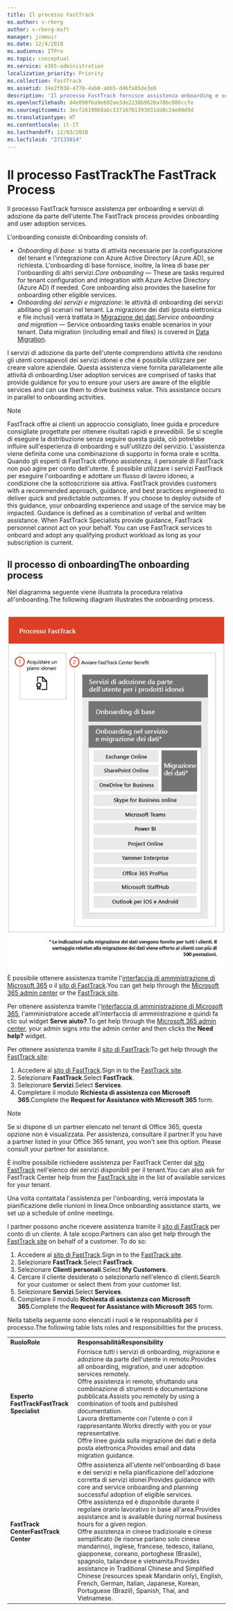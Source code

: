 ```yaml
---
title: Il processo FastTrack
ms.author: v-rberg
author: v-rberg-msft
manager: jimmuir
ms.date: 12/4/2018
ms.audience: ITPro
ms.topic: conceptual
ms.service: o365-administration
localization_priority: Priority
ms.collection: FastTrack
ms.assetid: 34e2f038-4778-4ab0-a6b5-d46fa85de3e8
description: 'Il processo FastTrack fornisce assistenza onboarding e servizi di adozione da parte dell’utente. '
ms.openlocfilehash: d4e090f6a9e692ae3de2238b9626a78bc806ccfe
ms.sourcegitcommit: 3ecf2619868abc13716701393831dd0c24e00d9d
ms.translationtype: HT
ms.contentlocale: it-IT
ms.lasthandoff: 12/03/2018
ms.locfileid: "27133014"
---
```

# <a name="the-fasttrack-process"></a><span data-ttu-id="319f7-103">Il processo FastTrack</span><span class="sxs-lookup"><span data-stu-id="319f7-103">The FastTrack Process</span></span>

<span data-ttu-id="319f7-104">Il processo FastTrack fornisce assistenza per onboarding e servizi di adozione da parte dell'utente.</span><span class="sxs-lookup"><span data-stu-id="319f7-104">The FastTrack process provides onboarding and user adoption services.</span></span> 
  
<span data-ttu-id="319f7-105">L'onboarding consiste di:</span><span class="sxs-lookup"><span data-stu-id="319f7-105">Onboarding consists of:</span></span>
  
- <span data-ttu-id="319f7-p101">*Onboarding di base*: si tratta di attività necessarie per la configurazione del tenant e l'integrazione con Azure Active Directory (Azure AD), se richiesta. L'onboarding di base fornisce, inoltre, la linea di base per l'onboarding di altri servizi.</span><span class="sxs-lookup"><span data-stu-id="319f7-p101">*Core onboarding* — These are tasks required for tenant configuration and integration with Azure Active Directory (Azure AD) if needed. Core onboarding also provides the baseline for onboarding other eligible services.</span></span> 
- <span data-ttu-id="319f7-p102">*Onboarding dei servizi e migrazione*: le attività di onboarding dei servizi abilitano gli scenari nel tenant. La migrazione dei dati (posta elettronica e file inclusi) verrà trattata in [Migrazione dei dati](O365-data-migration.md).</span><span class="sxs-lookup"><span data-stu-id="319f7-p102">*Service onboarding and migration* — Service onboarding tasks enable scenarios in your tenant. Data migration (including email and files) is covered in [Data Migration](O365-data-migration.md).</span></span> 
    
<span data-ttu-id="319f7-p103">I servizi di adozione da parte dell'utente comprendono attività che rendono gli utenti consapevoli dei servizi idonei e che è possibile utilizzare per creare valore aziendale. Questa assistenza viene fornita parallelamente alle attività di onboarding.</span><span class="sxs-lookup"><span data-stu-id="319f7-p103">User adoption services are comprised of tasks that provide guidance for you to ensure your users are aware of the eligible services and can use them to drive business value. This assistance occurs in parallel to onboarding activities.</span></span>
  
> [!NOTE]
> <span data-ttu-id="319f7-p104">FastTrack offre ai clienti un approccio consigliato, linee guida e procedure consigliate progettate per ottenere risultati rapidi e prevedibili. Se si sceglie di eseguire la distribuzione senza seguire questa guida, ciò potrebbe influire sull'esperienza di onboarding e sull'utilizzo del servizio. L'assistenza viene definita come una combinazione di supporto in forma orale e scritta. Quando gli esperti di FastTrack offrono assistenza, il personale di FastTrack non può agire per conto dell'utente. È possibile utilizzare i servizi FastTrack per eseguire l'onboarding e adottare un flusso di lavoro idoneo, a condizione che la sottoscrizione sia attiva. </span><span class="sxs-lookup"><span data-stu-id="319f7-p104">FastTrack provides customers with a recommended approach, guidance, and best practices engineered to deliver quick and predictable outcomes. If you choose to deploy outside of this guidance, your onboarding experience and usage of the service may be impacted. Guidance is defined as a combination of verbal and written assistance. When FastTrack Specialists provide guidance, FastTrack personnel cannot act on your behalf. You can use FastTrack services to onboard and adopt any qualifying product workload as long as your subscription is current.</span></span> 
  
## <a name="the-onboarding-process"></a><span data-ttu-id="319f7-117">Il processo di onboarding</span><span class="sxs-lookup"><span data-stu-id="319f7-117">The onboarding process</span></span>

<span data-ttu-id="319f7-118">Nel diagramma seguente viene illustrata la procedura relativa all'onboarding.</span><span class="sxs-lookup"><span data-stu-id="319f7-118">The following diagram illustrates the onboarding process.</span></span>
  
![Sequenza temporale per l'uso del vantaggio dell'onboarding](media/O365-Onboarding-Timeline.png)
  
<span data-ttu-id="319f7-120">È possibile ottenere assistenza tramite l'[interfaccia di amministrazione di Microsoft 365](https://go.microsoft.com/fwlink/?linkid=2032704) o il [sito di FastTrack](https://go.microsoft.com/fwlink/?linkid=780698).</span><span class="sxs-lookup"><span data-stu-id="319f7-120">You can get help through the [Microsoft 365 admin center](https://go.microsoft.com/fwlink/?linkid=2032704) or the [FastTrack site](https://go.microsoft.com/fwlink/?linkid=780698).</span></span> 

<span data-ttu-id="319f7-121">Per ottenere assistenza tramite l'[interfaccia di amministrazione di Microsoft 365](https://go.microsoft.com/fwlink/?linkid=2032704), l'amministratore accede all'interfaccia di amministrazione e quindi fa clic sul widget **Serve aiuto?**.</span><span class="sxs-lookup"><span data-stu-id="319f7-121">To get help through the [Microsoft 365 admin center](https://go.microsoft.com/fwlink/?linkid=2032704), your admin signs into the admin center and then clicks the **Need help?** widget.</span></span> 

<span data-ttu-id="319f7-122">Per ottenere assistenza tramite il [sito di FastTrack](https://go.microsoft.com/fwlink/?linkid=780698):</span><span class="sxs-lookup"><span data-stu-id="319f7-122">To get help through the [FastTrack site](https://go.microsoft.com/fwlink/?linkid=780698):</span></span> 
1.  <span data-ttu-id="319f7-123">Accedere al [sito di FastTrack](https://go.microsoft.com/fwlink/?linkid=780698).</span><span class="sxs-lookup"><span data-stu-id="319f7-123">Sign in to the [FastTrack site](https://go.microsoft.com/fwlink/?linkid=780698).</span></span> 
2.  <span data-ttu-id="319f7-124">Selezionare **FastTrack**.</span><span class="sxs-lookup"><span data-stu-id="319f7-124">Select **FastTrack**.</span></span>
3.  <span data-ttu-id="319f7-125">Selezionare **Servizi**.</span><span class="sxs-lookup"><span data-stu-id="319f7-125">Select **Services**.</span></span>
4.  <span data-ttu-id="319f7-126">Completare il modulo **Richiesta di assistenza con Microsoft 365**.</span><span class="sxs-lookup"><span data-stu-id="319f7-126">Complete the **Request for Assistance with Microsoft 365** form.</span></span> 
> [!NOTE]
>  <span data-ttu-id="319f7-p105">Se si dispone di un partner elencato nel tenant di Office 365, questa opzione non è visualizzata. Per assistenza, consultare il partner.</span><span class="sxs-lookup"><span data-stu-id="319f7-p105">If you have a partner listed in your Office 365 tenant, you won't see this option. Please consult your partner for assistance.</span></span> 
  
 <span data-ttu-id="319f7-129">È inoltre possibile richiedere assistenza per FastTrack Center dal [sito FastTrack](https://go.microsoft.com/fwlink/?linkid=780698) nell'elenco dei servizi disponibili per il tenant.</span><span class="sxs-lookup"><span data-stu-id="319f7-129">You can also ask for FastTrack Center help from the [FastTrack site](https://go.microsoft.com/fwlink/?linkid=780698) in the list of available services for your tenant.</span></span> 
    
 <span data-ttu-id="319f7-130">Una volta contattata l'assistenza per l'onboarding, verrà impostata la pianificazione delle riunioni in linea.</span><span class="sxs-lookup"><span data-stu-id="319f7-130">Once onboarding assistance starts, we set up a schedule of online meetings.</span></span>
    
<span data-ttu-id="319f7-p106">I partner possono anche ricevere assistenza tramite il [sito di FastTrack](https://go.microsoft.com/fwlink/?linkid=780698) per conto di un cliente. A tale scopo:</span><span class="sxs-lookup"><span data-stu-id="319f7-p106">Partners can also get help through the [FastTrack site](https://go.microsoft.com/fwlink/?linkid=780698) on behalf of a customer. To do so:</span></span>
1.  <span data-ttu-id="319f7-133">Accedere al [sito di FastTrack](https://go.microsoft.com/fwlink/?linkid=780698).</span><span class="sxs-lookup"><span data-stu-id="319f7-133">Sign in to the [FastTrack site](https://go.microsoft.com/fwlink/?linkid=780698).</span></span> 
2.  <span data-ttu-id="319f7-134">Selezionare **FastTrack**.</span><span class="sxs-lookup"><span data-stu-id="319f7-134">Select **FastTrack**.</span></span>
3.  <span data-ttu-id="319f7-135">Selezionare **Clienti personali**.</span><span class="sxs-lookup"><span data-stu-id="319f7-135">Select **My Customers**.</span></span>
4.  <span data-ttu-id="319f7-136">Cercare il cliente desiderato o selezionarlo nell'elenco di clienti.</span><span class="sxs-lookup"><span data-stu-id="319f7-136">Search for your customer or select them from your customer list.</span></span>
5.  <span data-ttu-id="319f7-137">Selezionare **Servizi**.</span><span class="sxs-lookup"><span data-stu-id="319f7-137">Select **Services**.</span></span>
6.  <span data-ttu-id="319f7-138">Completare il modulo **Richiesta di assistenza con Microsoft 365**.</span><span class="sxs-lookup"><span data-stu-id="319f7-138">Complete the **Request for Assistance with Microsoft 365** form.</span></span> 

<span data-ttu-id="319f7-139">Nella tabella seguente sono elencati i ruoli e le responsabilità per il processo.</span><span class="sxs-lookup"><span data-stu-id="319f7-139">The following table lists roles and responsibilities for the process.</span></span>
    
|||
|:-----|:-----|
|<span data-ttu-id="319f7-140">**Ruolo**</span><span class="sxs-lookup"><span data-stu-id="319f7-140">**Role**</span></span> <br/> |<span data-ttu-id="319f7-141">**Responsabilità**</span><span class="sxs-lookup"><span data-stu-id="319f7-141">**Responsibility**</span></span> <br/> |
|<span data-ttu-id="319f7-142">**Esperto FastTrack**</span><span class="sxs-lookup"><span data-stu-id="319f7-142">**FastTrack Specialist**</span></span> <br/> |<span data-ttu-id="319f7-143">Fornisce tutti i servizi di onboarding, migrazione e adozione da parte dell'utente in remoto.</span><span class="sxs-lookup"><span data-stu-id="319f7-143">Provides all onboarding, migration, and user adoption services remotely.</span></span>  <br/> <span data-ttu-id="319f7-144">Offre assistenza in remoto, sfruttando una combinazione di strumenti e documentazione pubblicata.</span><span class="sxs-lookup"><span data-stu-id="319f7-144">Assists you remotely by using a combination of tools and published documentation.</span></span> <br/> <span data-ttu-id="319f7-145">Lavora direttamente con l'utente o con il rappresentante.</span><span class="sxs-lookup"><span data-stu-id="319f7-145">Works directly with you or your representative.</span></span> <br/> <span data-ttu-id="319f7-146">Offre linee guida sulla migrazione dei dati e della posta elettronica.</span><span class="sxs-lookup"><span data-stu-id="319f7-146">Provides email and data migration guidance.</span></span>|
|<span data-ttu-id="319f7-147">**FastTrack Center**</span><span class="sxs-lookup"><span data-stu-id="319f7-147">**FastTrack Center**</span></span>  <br/> |<span data-ttu-id="319f7-148">Offre assistenza all'utente nell'onboarding di base e dei servizi e nella pianificazione dell'adozione corretta di servizi idonei.</span><span class="sxs-lookup"><span data-stu-id="319f7-148">Provides guidance with core and service onboarding and planning successful adoption of eligible services.</span></span>  <br/> <span data-ttu-id="319f7-149">Offre assistenza ed è disponibile durante il regolare orario lavorativo in base all'area.</span><span class="sxs-lookup"><span data-stu-id="319f7-149">Provides assistance and is available during normal business hours for a given region.</span></span> <br/> <span data-ttu-id="319f7-150">Offre assistenza in cinese tradizionale e cinese semplificato (le risorse parlano solo cinese mandarino), inglese, francese, tedesco, italiano, giapponese, coreano, portoghese (Brasile), spagnolo, tailandese e vietnamita.</span><span class="sxs-lookup"><span data-stu-id="319f7-150">Provides assistance in Traditional Chinese and Simplified Chinese (resources speak Mandarin only), English, French, German, Italian, Japanese, Korean, Portuguese (Brazil), Spanish, Thai, and Vietnamese.</span></span>|


  

